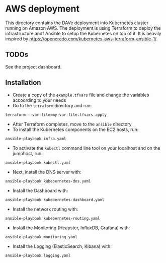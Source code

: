 # AWS deployment

This directory contains the DAVe deployment into Kubernetes cluster running on Amazon AWS. The deployment is using Terraform to deploy the infrastructure andf Ansible to setup the Kubernetes on top of it. It is heavily inspired by https://opencredo.com/kubernetes-aws-terraform-ansible-1/.

## TODOs

See the project dashboard.

## Installation

* Create a copy of the `example.tfvars` file and change the variables accoording to your needs
* Go to the `terraform` directory and run:
```
terraform --var-file=my-var-file.tfvars apply
```
* After Terraform completes, move to the `ansible` directory
* To install the Kubernetes components on the EC2 hosts, run:
```
ansible-playbook infra.yaml
```
* To activate the `kubectl` command line tool on your localhost and on the jumphost, run:
```
ansible-playbook kubectl.yaml
```
* Next, install the DNS server with:
```
ansible-playbook kubebernetes-dns.yaml
```
* Install the Dashboard with:
```
ansible-playbook kubebernetes-dashboard.yaml
```
* Install the network routing with:
```
ansible-playbook kubebernetes-routing.yaml
```
* Install the Monitoring (Heapster, InfluxDB, Grafana) with:
```
ansible-playbook monitoring.yaml
```
* Install the Logging (ElasticSearch, Kibana) with:
```
ansible-playbook logging.yaml
```
